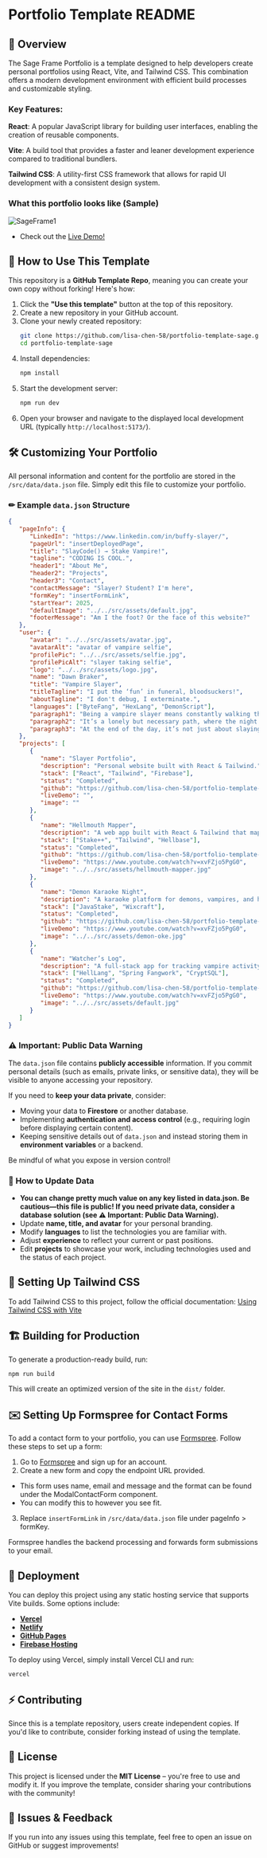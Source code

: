 # Portfolio Template README

## 🚀 Overview
​The Sage Frame Portfolio is a template designed to help developers create personal portfolios using React, Vite, and Tailwind CSS. This combination offers a modern development environment with efficient build processes and customizable styling.​

### Key Features:

**React**: A popular JavaScript library for building user interfaces, enabling the creation of reusable components.​

**Vite**: A build tool that provides a faster and leaner development experience compared to traditional bundlers.​

**Tailwind CSS**: A utility-first CSS framework that allows for rapid UI development with a consistent design system.

### What this portfolio looks like (Sample)
![SageFrame1](https://github.com/user-attachments/assets/3d441193-b46c-470a-bd4c-b8fd1aca1321)
* Check out the [Live Demo!](https://sage-frame.web.app/insertFormLink)


## 📌 How to Use This Template
This repository is a **GitHub Template Repo**, meaning you can create your own copy without forking! Here's how:

1. Click the **"Use this template"** button at the top of this repository.
2. Create a new repository in your GitHub account.
3. Clone your newly created repository:
   ```sh
   git clone https://github.com/lisa-chen-58/portfolio-template-sage.git
   cd portfolio-template-sage
   ```
4. Install dependencies:
   ```sh
   npm install
   ```
5. Start the development server:
   ```sh
   npm run dev
   ```
6. Open your browser and navigate to the displayed local development URL (typically `http://localhost:5173/`).

## 🛠 Customizing Your Portfolio
All personal information and content for the portfolio are stored in the `/src/data/data.json` file. Simply edit this file to customize your portfolio.

### ✏ Example `data.json` Structure
```json
{
   "pageInfo": {
      "LinkedIn": "https://www.linkedin.com/in/buffy-slayer/",
      "pageUrl": "insertDeployedPage",
      "title": "SlayCode() → Stake Vampire!",
      "tagline": "CODING IS COOL.",
      "header1": "About Me",
      "header2": "Projects",
      "header3": "Contact",
      "contactMessage": "Slayer? Student? I'm here",
      "formKey": "insertFormLink",
      "startYear": 2025,
      "defaultImage": "../../src/assets/default.jpg",
      "footerMessage": "Am I the foot? Or the face of this website?"
   },
   "user": {
      "avatar": "../../src/assets/avatar.jpg",
      "avatarAlt": "avatar of vampire selfie",
      "profilePic": "../../src/assets/selfie.jpg",
      "profilePicAlt": "slayer taking selfie",
      "logo": "../../src/assets/logo.jpg",
      "name": "Dawn Braker",
      "title": "Vampire Slayer",
      "titleTagline": "I put the ‘fun’ in funeral, bloodsuckers!",
      "aboutTagline": "I don't debug, I exterminate.",
      "languages": ["ByteFang", "HexLang", "DemonScript"],
      "paragraph1": "Being a vampire slayer means constantly walking the line between life and death, armed with nothing but wit, skill, and a well-placed stake.",
      "paragraph2": "It’s a lonely but necessary path, where the night is filled with lurking shadows and ancient enemies thirsting for blood.",
      "paragraph3": "At the end of the day, it’s not just about slaying monsters—it’s about protecting those who never even realize the darkness that almost consumed them."
   },
   "projects": [
      {
         "name": "Slayer Portfolio",
         "description": "Personal website built with React & Tailwind.",
         "stack": ["React", "Tailwind", "Firebase"],
         "status": "Completed",
         "github": "https://github.com/lisa-chen-58/portfolio-template-sage",
         "liveDemo": "",
         "image": ""
      },
      {
         "name": "Hellmouth Mapper",
         "description": "A web app built with React & Tailwind that maps supernatural hotspots.",
         "stack": ["Stake++", "Tailwind", "Hellbase"],
         "status": "Completed",
         "github": "https://github.com/lisa-chen-58/portfolio-template-sage",
         "liveDemo": "https://www.youtube.com/watch?v=xvFZjo5PgG0",
         "image": "../../src/assets/hellmouth-mapper.jpg"
      },
      {
         "name": "Demon Karaoke Night",
         "description": "A karaoke platform for demons, vampires, and humans. Hosted on Wix. No biting allowed!",
         "stack": ["JavaStake", "Wixcraft"],
         "status": "Completed",
         "github": "https://github.com/lisa-chen-58/portfolio-template-sage",
         "liveDemo": "https://www.youtube.com/watch?v=xvFZjo5PgG0",
         "image": "../../src/assets/demon-oke.jpg"
      },
      {
         "name": "Watcher’s Log",
         "description": "A full-stack app for tracking vampire activity, apocalypse schedules, and overdue slayer training.",
         "stack": ["HellLang", "Spring Fangwork", "CryptSQL"],
         "status": "Completed",
         "github": "https://github.com/lisa-chen-58/portfolio-template-sage",
         "liveDemo": "https://www.youtube.com/watch?v=xvFZjo5PgG0",
         "image": "../../src/assets/default.jpg"
      }
   ]
}
```

### ⚠️ Important: Public Data Warning

The `data.json` file contains **publicly accessible** information. If you commit personal details (such as emails, private links, or sensitive data), they will be visible to anyone accessing your repository.

If you need to **keep your data private**, consider:
- Moving your data to **Firestore** or another database.
- Implementing **authentication and access control** (e.g., requiring login before displaying certain content).
- Keeping sensitive details out of `data.json` and instead storing them in **environment variables** or a backend.

Be mindful of what you expose in version control!

### 🔧 How to Update Data
- __**You can change pretty much value on any key listed in data.json. Be cautious—this file is public! If you need private data, consider a database solution (see ⚠️ Important: Public Data Warning).**__
- Update **name, title, and avatar** for your personal branding.
- Modify **languages** to list the technologies you are familiar with.
- Adjust **experience** to reflect your current or past positions.
- Edit **projects** to showcase your work, including technologies used and the status of each project.

## 🌟 Setting Up Tailwind CSS

To add Tailwind CSS to this project, follow the official documentation:
[Using Tailwind CSS with Vite](https://tailwindcss.com/docs/installation/using-vite)

## 🏗 Building for Production
To generate a production-ready build, run:
```sh
npm run build
```
This will create an optimized version of the site in the `dist/` folder.

## ✉️ Setting Up Formspree for Contact Forms

To add a contact form to your portfolio, you can use [Formspree](https://formspree.io/). Follow these steps to set up a form:

1. Go to [Formspree](https://formspree.io/) and sign up for an account.
2. Create a new form and copy the endpoint URL provided.
- This form uses name, email and message and the format can be found under the ModalContactForm component.
- You can modify this to however you see fit.
3. Replace `insertFormLink` in `/src/data/data.json` file under pageInfo > formKey.

Formspree handles the backend processing and forwards form submissions to your email.

## 🚀 Deployment
You can deploy this project using any static hosting service that supports Vite builds. Some options include:

- **[Vercel](https://vercel.com/)**
- **[Netlify](https://www.netlify.com/)**
- **[GitHub Pages](https://pages.github.com/)**
- **[Firebase Hosting](https://firebase.google.com/docs/hosting)**

To deploy using Vercel, simply install Vercel CLI and run:
```sh
vercel
```

## ⚡ Contributing
Since this is a template repository, users create independent copies. If you'd like to contribute, consider forking instead of using the template.

## 📜 License
This project is licensed under the **MIT License** – you're free to use and modify it. If you improve the template, consider sharing your contributions with the community!

## 📝 Issues & Feedback
If you run into any issues using this template, feel free to open an issue on GitHub or suggest improvements!
